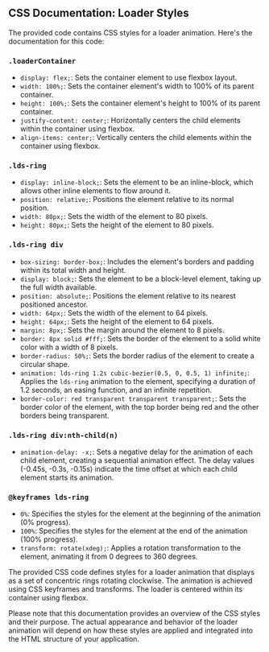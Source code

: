 ## CSS Documentation: Loader Styles

The provided code contains CSS styles for a loader animation. Here's the documentation for this code:

### `.loaderContainer`

- `display: flex;`: Sets the container element to use flexbox layout.
- `width: 100%;`: Sets the container element's width to 100% of its parent container.
- `height: 100%;`: Sets the container element's height to 100% of its parent container.
- `justify-content: center;`: Horizontally centers the child elements within the container using flexbox.
- `align-items: center;`: Vertically centers the child elements within the container using flexbox.

### `.lds-ring`

- `display: inline-block;`: Sets the element to be an inline-block, which allows other inline elements to flow around it.
- `position: relative;`: Positions the element relative to its normal position.
- `width: 80px;`: Sets the width of the element to 80 pixels.
- `height: 80px;`: Sets the height of the element to 80 pixels.

### `.lds-ring div`

- `box-sizing: border-box;`: Includes the element's borders and padding within its total width and height.
- `display: block;`: Sets the element to be a block-level element, taking up the full width available.
- `position: absolute;`: Positions the element relative to its nearest positioned ancestor.
- `width: 64px;`: Sets the width of the element to 64 pixels.
- `height: 64px;`: Sets the height of the element to 64 pixels.
- `margin: 8px;`: Sets the margin around the element to 8 pixels.
- `border: 8px solid #fff;`: Sets the border of the element to a solid white color with a width of 8 pixels.
- `border-radius: 50%;`: Sets the border radius of the element to create a circular shape.
- `animation: lds-ring 1.2s cubic-bezier(0.5, 0, 0.5, 1) infinite;`: Applies the `lds-ring` animation to the element, specifying a duration of 1.2 seconds, an easing function, and an infinite repetition.
- `border-color: red transparent transparent transparent;`: Sets the border color of the element, with the top border being red and the other borders being transparent.

### `.lds-ring div:nth-child(n)`

- `animation-delay: -x;`: Sets a negative delay for the animation of each child element, creating a sequential animation effect. The delay values (-0.45s, -0.3s, -0.15s) indicate the time offset at which each child element starts its animation.

### `@keyframes lds-ring`

- `0%`: Specifies the styles for the element at the beginning of the animation (0% progress).
- `100%`: Specifies the styles for the element at the end of the animation (100% progress).
- `transform: rotate(xdeg);`: Applies a rotation transformation to the element, animating it from 0 degrees to 360 degrees.

The provided CSS code defines styles for a loader animation that displays as a set of concentric rings rotating clockwise. The animation is achieved using CSS keyframes and transforms. The loader is centered within its container using flexbox.

Please note that this documentation provides an overview of the CSS styles and their purpose. The actual appearance and behavior of the loader animation will depend on how these styles are applied and integrated into the HTML structure of your application.
